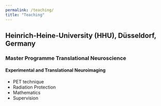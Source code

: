 ```yaml
---
permalink: /teaching/
title: "Teaching"
---
```


## Heinrich-Heine-University (HHU), Düsseldorf, Germany

### Master Programme Translational Neuroscience 
#### Experimental and Translational Neuroimaging


* PET technique
* Radiation Protection
* Mathematics
* Supervision